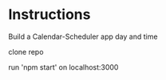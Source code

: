 # Instructions

Build a Calendar-Scheduler app day and time

clone repo

run 'npm start' on localhost:3000
